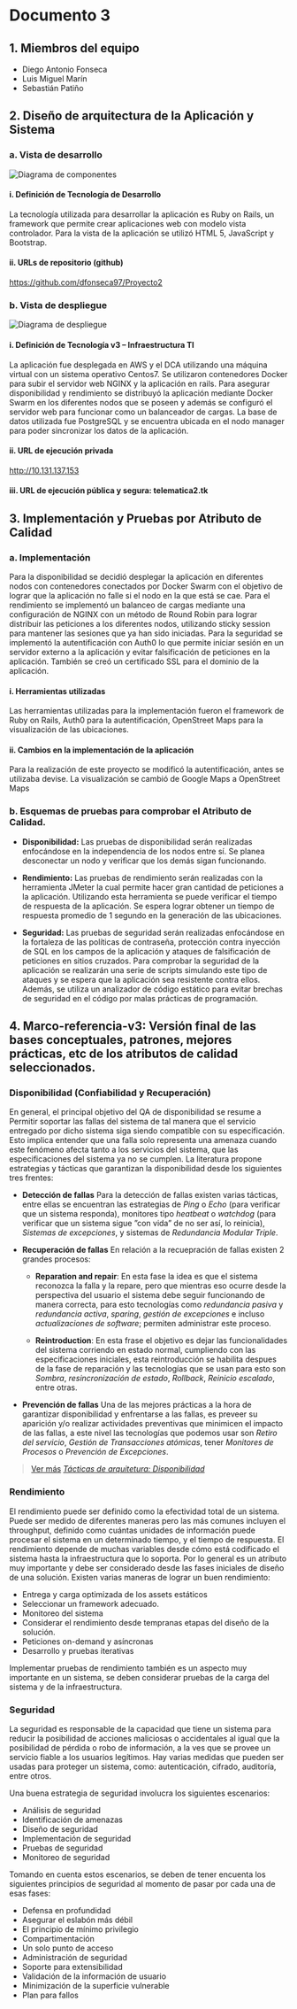 # Documento 3

## 1. Miembros del equipo

* Diego Antonio Fonseca
* Luis Miguel Marín
* Sebastián Patiño

## 2. Diseño de arquitectura de la Aplicación y Sistema

### a. Vista de desarrollo

![Diagrama de componentes](Componentes.png)

#### i. Definición de Tecnología de Desarrollo

La tecnología utilizada para desarrollar la aplicación es Ruby on Rails, un framework que permite crear aplicaciones web con modelo vista controlador. Para la vista de la aplicación se utilizó HTML 5, JavaScript y Bootstrap.

#### ii. URLs de repositorio (github)

https://github.com/dfonseca97/Proyecto2

### b. Vista de despliegue

![Diagrama de despliegue](Despliegue.png)

#### i. Definición de Tecnología v3 – Infraestructura TI

La aplicación fue desplegada en AWS y el DCA utilizando una máquina virtual con un sistema operativo Centos7. Se utilizaron contenedores Docker para subir el servidor web NGINX y la aplicación en rails. Para asegurar disponibilidad y rendimiento se distribuyó la aplicación mediante Docker Swarm en los diferentes nodos que se poseen y además se configuró el servidor web para funcionar como un balanceador de cargas. La base de datos utilizada fue PostgreSQL y se encuentra ubicada en el nodo manager para poder sincronizar los datos de la aplicación. 

#### ii. URL de ejecución privada
http://10.131.137.153

#### iii. URL de ejecución pública y segura: telematica2.tk

## 3. Implementación y Pruebas por Atributo de Calidad

### a. Implementación

Para la disponibilidad se decidió desplegar la aplicación en diferentes nodos con contenedores conectados por Docker Swarm con el objetivo de lograr que la aplicación no falle si el nodo en la que está se cae. Para el rendimiento se implementó un balanceo de cargas mediante una configuración de NGINX con un método de Round Robin para lograr distribuir las peticiones a los diferentes nodos, utilizando sticky session para mantener las sesiones que ya han sido iniciadas. Para la seguridad se implementó la autentificación con Auth0 lo que permite iniciar sesión en un servidor externo a la aplicación y evitar falsificación de peticiones en la aplicación. También se creó un certificado SSL para el dominio de la aplicación. 

#### i. Herramientas utilizadas

Las herramientas utilizadas para la implementación fueron el framework de Ruby on Rails, Auth0 para la autentificación, OpenStreet Maps para la visualización de las ubicaciones.

#### ii. Cambios en la implementación de la aplicación

Para la realización de este proyecto se modificó la autentificación, antes se utilizaba devise. La visualización se cambió de Google Maps a OpenStreet Maps

### b. Esquemas de pruebas para comprobar el Atributo de Calidad.

* **Disponibilidad:** Las pruebas de disponibilidad serán realizadas enfocándose en la independencia de los nodos entre sí. Se planea desconectar un nodo y verificar que los demás sigan funcionando. 

* **Rendimiento:** Las pruebas de rendimiento serán realizadas con la herramienta JMeter la cual permite hacer gran cantidad de peticiones a la aplicación. Utilizando esta herramienta se puede verificar el tiempo de respuesta de la aplicación. Se espera lograr obtener un tiempo de respuesta promedio de 1 segundo en la generación de las ubicaciones. 

* **Seguridad:** Las pruebas de seguridad serán realizadas enfocándose en la fortaleza de las políticas de contraseña, protección contra inyección de SQL en los campos de la aplicación y ataques de falsificación de peticiones en sitios cruzados. Para comprobar la seguridad de la aplicación se realizarán una serie de scripts simulando este tipo de ataques y se espera que la aplicación sea resistente contra ellos. Además, se utiliza un analizador de código estático para evitar brechas de seguridad en el código por malas prácticas de programación. 

## 4. Marco-referencia-v3: Versión final de las bases conceptuales, patrones, mejores prácticas, etc de los atributos de calidad seleccionados.

### Disponibilidad (Confiabilidad y Recuperación)
En general, el principal objetivo del QA de disponibilidad se resume a Permitir soportar las fallas del sistema de tal manera que el servicio entregado por dicho sistema siga siendo compatible con su especificación.
Esto implica entender que una falla solo representa una amenaza cuando este fenómeno  afecta tanto a los servicios del sistema, que las especificaciones del sistema ya no se cumplen.
La literatura propone estrategias y tácticas que garantizan la disponibilidad desde los siguientes tres frentes:

 * **Detección de fallas**
Para la detección de fallas existen varias tácticas, entre ellas se encuentran las estrategias de _Ping_ o _Echo_ (para verificar que un sistema responda), monitores tipo _heatbeat_ o _watchdog_ (para verificar que un sistema sigue ”con vida” de no ser así, lo reinicia), _Sistemas de excepciones_, y sistemas de _Redundancia Modular Triple_.

* **Recuperación de fallas**
En relación a la recuepración de fallas existen 2 grandes procesos:
  * **Reparation and repair**: En esta fase la idea es que el sistema reconozca la falla y la repare, pero que mientras eso ocurre desde la perspectiva del usuario el sistema debe seguir funcionando de manera correcta, para esto tecnologías como _redundancia pasiva_ y _redundancia activa_, _sparing_, _gestión de excepciones_ e incluso _actualizaciones de software_; permiten administrar este proceso.
  
  * **Reintroduction**: En esta frase el objetivo es dejar las funcionalidades del sistema corriendo en estado normal, cumpliendo con las especificaciones iniciales, esta reintroducción se habilita despues de la fase de reparación y las tecnologías que se usan para esto son _Sombra_, _resincronización de estado_, _Rollback_, _Reinicio escalado_, entre otras.

* **Prevención de fallas**
Una de las mejores prácticas a la hora de garantizar disponibilidad y enfrentarse a las fallas, es preveer su aparición y/o realizar actividades preventivas que minimicen el impacto de las fallas, a este nivel las tecnologías que podemos usar son _Retiro del servicio_, _Gestión de Transacciones atómicas_, tener _Monitores de Procesos_ o _Prevención de Excepciones_.

 >[Ver más](https://www.semanticscholar.org/paper/Realizing-and-Refining-Architectural-Tactics-%3A-Scott/5840ae598740c6dbfb69dc3ce30f43efa23ef9b9)
 >[_Tácticas de arquitetura: Disponibilidad_](https://profesores.virtual.uniandes.edu.co/~isis2503/dokuwiki/lib/exe/fetch.php?media=principal:modulo10-disponibilidad.pdf)


### Rendimiento
El rendimiento puede ser definido como la efectividad total de un sistema. Puede ser medido de diferentes maneras pero las más comunes incluyen el throughput, definido como cuántas unidades de información puede procesar el sistema en un determinado tiempo, y el tiempo de respuesta. El rendimiento depende de muchas variables desde cómo está codificado el sistema hasta la infraestructura que lo soporta. 
Por lo general es un atributo muy importante y debe ser considerado desde las fases iniciales de diseño de una solución. 
Existen varias maneras de lograr un buen rendimiento:

* Entrega y carga optimizada de los assets estáticos
* Seleccionar un framework adecuado.
* Monitoreo del sistema
* Considerar el rendimiento desde tempranas etapas del diseño de la solución.
* Peticiones on-demand y asíncronas
* Desarrollo y pruebas iterativas

Implementar pruebas de rendimiento también es un aspecto muy importante en un sistema, se deben considerar pruebas de la carga del sistema y de la infraestructura. 

### Seguridad

La seguridad es responsable de la capacidad que tiene un sistema para reducir la posibilidad de acciones maliciosas o accidentales al igual que la posibilidad de pérdida o robo de información, a la ves que se provee un servicio fiable a los usuarios legítimos. Hay varias medidas que pueden ser usadas para proteger un sistema, como: autenticación, cifrado, auditoría, entre otros.

Una buena estrategia de seguridad involucra los siguientes escenarios:
* Análisis de seguridad
* Identificación de amenazas
* Diseño de seguridad
* Implementación de seguridad
* Pruebas de seguridad
* Monitoreo de seguridad

Tomando en cuenta estos escenarios, se deben de tener encuenta los siguientes principios de seguridad al momento de pasar por cada una de esas fases:

* Defensa en profundidad
* Asegurar el eslabón más débil
* El principio de mínimo privilegio
* Compartimentación
* Un solo punto de acceso
* Administración de seguridad
* Soporte para extensibilidad
* Validación de la información de usuario
* Minimización de la superficie vulnerable
* Plan para fallos
